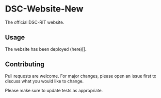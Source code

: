 # DSC-Website-New

The official DSC-RIT website.

## Usage
The website has been deployed (here)[].

## Contributing
Pull requests are welcome. For major changes, please open an issue first to discuss what you would like to change.

Please make sure to update tests as appropriate.
